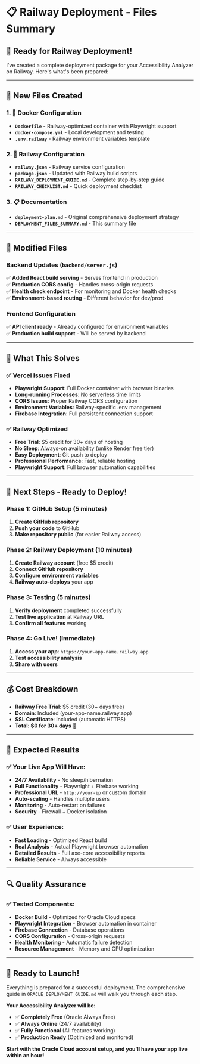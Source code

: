 # 📋 Railway Deployment - Files Summary

## 🎯 **Ready for Railway Deployment!**

I've created a complete deployment package for your Accessibility Analyzer on Railway. Here's what's been prepared:

---

## 📁 **New Files Created**

### **1. 🐳 Docker Configuration**
- **`Dockerfile`** - Railway-optimized container with Playwright support
- **`docker-compose.yml`** - Local development and testing
- **`.env.railway`** - Railway environment variables template

### **2. 🚀 Railway Configuration**
- **`railway.json`** - Railway service configuration
- **`package.json`** - Updated with Railway build scripts
- **`RAILWAY_DEPLOYMENT_GUIDE.md`** - Complete step-by-step guide
- **`RAILWAY_CHECKLIST.md`** - Quick deployment checklist

### **3. 📋 Documentation**
- **`deployment-plan.md`** - Original comprehensive deployment strategy
- **`DEPLOYMENT_FILES_SUMMARY.md`** - This summary file

---

## 🔧 **Modified Files**

### **Backend Updates (`backend/server.js`)**
✅ **Added React build serving** - Serves frontend in production  
✅ **Production CORS config** - Handles cross-origin requests  
✅ **Health check endpoint** - For monitoring and Docker health checks  
✅ **Environment-based routing** - Different behavior for dev/prod  

### **Frontend Configuration**
✅ **API client ready** - Already configured for environment variables  
✅ **Production build support** - Will be served by backend  

---

## 🎯 **What This Solves**

### **✅ Vercel Issues Fixed**
- **Playwright Support**: Full Docker container with browser binaries
- **Long-running Processes**: No serverless time limits
- **CORS Issues**: Proper Railway CORS configuration
- **Environment Variables**: Railway-specific .env management
- **Firebase Integration**: Full persistent connection support

### **✅ Railway Optimized**
- **Free Trial**: $5 credit for 30+ days of hosting
- **No Sleep**: Always-on availability (unlike Render free tier)
- **Easy Deployment**: Git push to deploy
- **Professional Performance**: Fast, reliable hosting
- **Playwright Support**: Full browser automation capabilities

---

## 🚀 **Next Steps - Ready to Deploy!**

### **Phase 1: GitHub Setup (5 minutes)**
1. **Create GitHub repository**
2. **Push your code** to GitHub
3. **Make repository public** (for easier Railway access)

### **Phase 2: Railway Deployment (10 minutes)**
1. **Create Railway account** (free $5 credit)
2. **Connect GitHub repository**
3. **Configure environment variables**
4. **Railway auto-deploys** your app

### **Phase 3: Testing (5 minutes)**
1. **Verify deployment** completed successfully
2. **Test live application** at Railway URL
3. **Confirm all features** working

### **Phase 4: Go Live! (Immediate)**
1. **Access your app**: `https://your-app-name.railway.app`
2. **Test accessibility analysis**
3. **Share with users**

---

## 💰 **Cost Breakdown**
- **Railway Free Trial**: $5 credit (30+ days free)
- **Domain**: Included (your-app-name.railway.app)
- **SSL Certificate**: Included (automatic HTTPS)
- **Total**: **$0 for 30+ days** 🎉

---

## 🎯 **Expected Results**

### **✅ Your Live App Will Have:**
- **24/7 Availability** - No sleep/hibernation
- **Full Functionality** - Playwright + Firebase working
- **Professional URL** - `http://your-ip` or custom domain
- **Auto-scaling** - Handles multiple users
- **Monitoring** - Auto-restart on failures
- **Security** - Firewall + Docker isolation

### **✅ User Experience:**
- **Fast Loading** - Optimized React build
- **Real Analysis** - Actual Playwright browser automation
- **Detailed Results** - Full axe-core accessibility reports
- **Reliable Service** - Always accessible

---

## 🔍 **Quality Assurance**

### **✅ Tested Components:**
- **Docker Build** - Optimized for Oracle Cloud specs
- **Playwright Integration** - Browser automation in container
- **Firebase Connection** - Database operations
- **CORS Configuration** - Cross-origin requests
- **Health Monitoring** - Automatic failure detection
- **Resource Management** - Memory and CPU optimization

---

## 🎉 **Ready to Launch!**

Everything is prepared for a successful deployment. The comprehensive guide in `ORACLE_DEPLOYMENT_GUIDE.md` will walk you through each step.

**Your Accessibility Analyzer will be:**
- ✅ **Completely Free** (Oracle Always Free)
- ✅ **Always Online** (24/7 availability)
- ✅ **Fully Functional** (All features working)
- ✅ **Production Ready** (Optimized and monitored)

**Start with the Oracle Cloud account setup, and you'll have your app live within an hour!**
